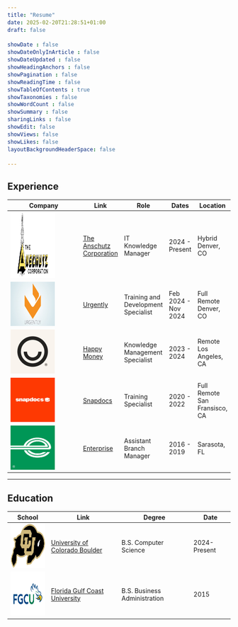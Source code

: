 ```yaml
---
title: "Resume"
date: 2025-02-20T21:28:51+01:00
draft: false

showDate : false
showDateOnlyInArticle : false
showDateUpdated : false
showHeadingAnchors : false
showPagination : false
showReadingTime : false
showTableOfContents : true
showTaxonomies : false 
showWordCount : false
showSummary : false
sharingLinks : false
showEdit: false
showViews: false
showLikes: false
layoutBackgroundHeaderSpace: false

---
```


## Experience

<table>
  <thead>
    <tr>
      <th>Company</th>
      <th>Link</th>
      <th>Role</th>
      <th>Dates</th>
      <th>Location</th>
    </tr>
  </thead>
  <tbody>
    <tr>
      <td width=150><img class="customEntityLogo" src="./images/TAC.png" height=150 width=100 alt="The Anschutz Corporation" /></td>
      <td><a href="https://en.wikipedia.org/wiki/The_Anschutz_Corporation" target="_blank">The Anschutz Corporation</a></td>
      <td>IT Knowledge Manager</td>
      <td>2024 - Present</td>
      <td>Hybrid<br>Denver, CO</td>
    </tr>
    <tr>
      <td><img class="customEntityLogo" src="./images/urgently.jpg" height=100 width=100 alt="Urgently" /></td>
      <td><a href="https://www.geturgently.com/" target="_blank">Urgently</a></td>
      <td>Training and Development Specialist</td>
      <td>Feb 2024 - Nov 2024</td>
      <td>Full Remote<br>Denver, CO</td>
    </tr>
    <tr>
      <td><img class="customEntityLogo" src="./images/hm.png" alt="Happy Money" height=100 width=100/></td>
      <td><a href="https://happymoney.com/" target="_blank">Happy Money</a></td>
      <td>Knowledge Management Specialist</td>
      <td>2023 - 2024</td>
      <td>Remote<br>Los Angeles, CA</td>
    </tr>
    <tr>
      <td><img class="customEntityLogo" src="./images/snapdocs.png" height=100 width=100 alt="Snapdocs" /></td>
      <td><a href="https://www.snapdocs.com/" target="_blank">Snapdocs</a></td>
      <td>Training Specialist</td>
      <td>2020 - 2022</td>
      <td>Full Remote<br>San Fransisco, CA</td>
    </tr>
    <tr>
      <td><img class="customEntityLogo" src="./images/enterprise.png" height=100 width=100 alt="Enterprise" /></td>
      <td><a href="https://www.sky.de/" target="_blank">Enterprise</a></td>
      <td>Assistant Branch Manager</td>
      <td>2016 - 2019</td>
      <td>Sarasota, FL</td>
    </tr>
  </tbody>
</table>

---

## Education

<table>
  <thead>
    <tr>
      <th>School</th>
      <th>Link</th>
      <th>Degree</th>
      <th>Date</th>
    </tr>
  </thead>
  <tbody>
    <tr>
      <td><img class="customEntityLogo" height="100" width="100" src="./images/cu-boulder.png" alt="CU Boulder Logo"/></td>
      <td><a href="https://www.colorado.edu/" target="_blank">University of Colorado Boulder</a></td>
      <td>B.S. Computer Science</td>
      <td>2024-Present</td>
    </tr>
    <tr>
      <td><img class="customEntityLogo" height="100" width="100" src="./images/fgcu.png" alt="FGCU Logo"/></td>
      <td><a href="https://www.fgcu.edu/" target="_blank">Florida Gulf Coast University</a></td>
      <td>B.S. Business Administration</td>
      <td>2015</td>
    </tr>
  </tbody>
</table>
